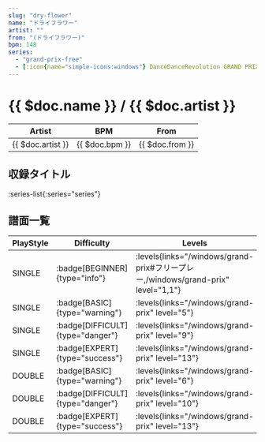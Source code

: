 ```yaml
---
slug: "dry-flower"
name: "ドライフラワー"
artist: ""
from: "(ドライフラワー)"
bpm: 148
series:
  - "grand-prix-free"
  - [:icon{name="simple-icons:windows"} DanceDanceRevolution GRAND PRIX](/windows/grand-prix)
---
```


# {{ $doc.name }} / {{ $doc.artist }}

|Artist|BPM|From|
|------|---|----|
|{{ $doc.artist }}|{{ $doc.bpm }}|{{ $doc.from }}|

## 収録タイトル

:series-list{:series="series"}

## 譜面一覧

|PlayStyle|Difficulty|Levels|Notes|Movie|
|---------|----------|------|-----|-----|
|SINGLE| :badge[BEGINNER]{type="info"}| :levels{links="/windows/grand-prix#フリープレー,/windows/grand-prix" level="1,1"}|50/7||
|SINGLE| :badge[BASIC]{type="warning"}| :levels{links="/windows/grand-prix" level="5"}|174/5||
|SINGLE| :badge[DIFFICULT]{type="danger"}| :levels{links="/windows/grand-prix" level="9"}|251/6||
|SINGLE| :badge[EXPERT]{type="success"}| :levels{links="/windows/grand-prix" level="13"}|376/6||
|DOUBLE| :badge[BASIC]{type="warning"}| :levels{links="/windows/grand-prix" level="6"}|176/5||
|DOUBLE| :badge[DIFFICULT]{type="danger"}| :levels{links="/windows/grand-prix" level="10"}|251/6||
|DOUBLE| :badge[EXPERT]{type="success"}| :levels{links="/windows/grand-prix" level="13"}|367/6||
